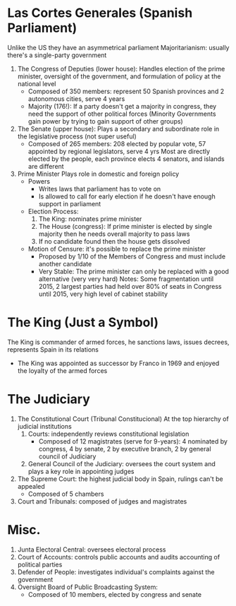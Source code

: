 # Las Cortes Generales (Spanish Parliament)
Unlike the US they have an asymmetrical parliament
Majoritarianism: usually there's a single-party government
1. The Congress of Deputies (lower house): Handles election of the prime minister, oversight of the government, and formulation of policy at the national level 
	- Composed of 350 members: represent 50 Spanish provinces and 2 autonomous cities, serve 4 years
	- Majority (176!): If a party doesn't get a majority in congress, they need the support of other political forces
		(Minority Governments gain power by trying to gain support of other groups)
2. The Senate (upper house): Plays a secondary and subordinate role in the legislative process (not super useful)
	- Composed of 265 members: 208 elected by popular vote, 57 appointed by regional legislators, serve 4 yrs
		Most are directly elected by the people, each province elects 4 senators, and islands are different
3. Prime Minister
	Plays role in domestic and foreign policy
	- Powers
		- Writes laws that parliament has to vote on
		- Is allowed to call for early election if he doesn't have enough support in parliament
	- Election Process:
		1. The King: nominates prime minister
		2. The House (congress): If prime minister is elected by single majority then he needs overall majority to pass laws
		4. If no candidate found then the house gets dissolved
	- Motion of Censure: it's possible to replace the prime minister
		- Proposed by 1/10 of the Members of Congress and must include another candidate
		- Very Stable: The prime minister can only be replaced with a good alternative (very very hard)
Notes: Some fragmentation until 2015, 2 largest parties had held over 80% of seats in Congress until 2015, very high level of cabinet stability
# The King (Just a Symbol)
The King is commander of armed forces, he sanctions laws, issues decrees, represents Spain in its relations
- The King was appointed as successor by Franco in 1969 and enjoyed the loyalty of the armed forces
# The Judiciary
1. The Constitutional Court (Tribunal Constitucional)
	At the top hierarchy of judicial institutions 
	1. Courts: independently reviews constitutional legislation
		- Composed of 12 magistrates (serve for 9-years): 4 nominated by congress, 4 by senate, 2 by executive branch, 2 by general council of Judiciary 
	2. General Council of the Judiciary: oversees the court system and plays a key role in appointing judges
2. The Supreme Court: the highest judicial body in Spain, rulings can't be appealed
	- Composed of 5 chambers 
3. Court and Tribunals: composed of judges and magistrates
# Misc.
1. Junta Electoral Central: oversees electoral process
2. Court of Accounts: controls public accounts and audits accounting of political parties
3. Defender of People: investigates individual's complaints against the government
4. Oversight Board of Public Broadcasting System: 
	- Composed of 10 members, elected by congress and senate